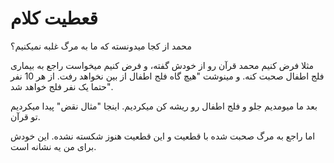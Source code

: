 # قعطیت کلام

محمد از کجا میدونسته که ما به مرگ غلبه نمیکنیم؟

مثلا فرض کنیم محمد قرآن رو از خودش گفته، و فرض کنیم میخواست راجع به بیماری فلج اطفال صحبت کنه. و مینوشت "هیچ گاه فلج اطفال از بین نخواهد رفت. از هر 10 نفر حتما یک نفر فلج خواهد شد".

بعد ما میومدیم جلو و فلج اطفال رو ریشه کن میکردیم. اینجا "مثال نقض" پیدا میکردیم تو قرآن.

اما راجع به مرگ صحبت شده با قطعیت و این قطعیت هنوز شکسته نشده. این خودش برای من یه نشانه است.